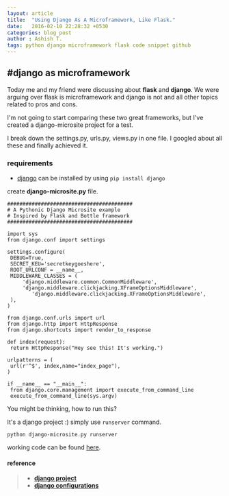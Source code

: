 ```yaml
---
layout: article
title:  "Using Django As A Microframework, Like Flask."
date:   2016-02-10 22:28:32 +0530
categories: blog post
author : Ashish T.
tags: python django microframework flask code snippet github
---
```

## #django as microframework

Today me and my friend were discussing about **flask** and **django**. We were arguing over flask is microframework and django is not and all other topics related to pros and cons.

I'm not going to start comparing these two great frameworks, but I've created a django-microsite project for a test.

I break down the settings.py, urls.py, views.py in one file. I googled about all these and finally achieved it.

### requirements
* [django](https://www.djangoproject.com/) can be installed by using ```pip install django```

create **django-microsite.py** file.

```
#########################################
# A Pythonic Django Microsite example
# Inspired by Flask and Bottle framework
#########################################

import sys
from django.conf import settings

settings.configure(
 DEBUG=True,
 SECRET_KEU='secretkeygoeshere',
 ROOT_URLCONF = __name__,
 MIDDLEWARE_CLASSES = (
     'django.middleware.common.CommonMiddleware',
     'django.middleware.clickjacking.XFrameOptionsMiddleware',
        'django.middleware.clickjacking.XFrameOptionsMiddleware',
 ),
)

from django.conf.urls import url
from django.http import HttpResponse
from django.shortcuts import render_to_response

def index(request):
 return HttpResponse("Hey see this! It's working.")

urlpatterns = (
 url(r'^$', index,name="index_page"),
)

if __name__ == "__main__":
 from django.core.management import execute_from_command_line
 execute_from_command_line(sys.argv)
```

You might be thinking, how to run this?

It's a django project :) simply use ```runserver``` command.

```python django-microsite.py runserver```

working code can be found [here](https://github.com/ashish2py/django-microsite).

#### reference
> * **[django project](https://github.com/ashish2py/django-microsite)**
> * **[django configurations](https://github.com/ashish2py/django-microsite)**
